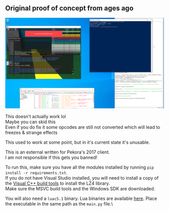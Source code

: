 ## Original proof of concept from ages ago  
![POC](https://github.com/Vector4-new/pekora-external/blob/main/Screenshot%202024-12-29%20013610.png?raw=true)

This doesn't actually work lol  
Maybe you can skid this  
Even if you do fix it some opcodes are still not converted which will lead to freezes & strange effects  
  
This used to work at some point, but in it's current state it's unusable.  

This is an external written for Pekora's 2017 client.  
I am not responsible if this gets you banned!

To run this, make sure you have all the modules installed by running `pip install -r requirements.txt`.  
If you do not have Visual Studio installed, you will need to install a copy of the [Visual C++ build tools](https://visualstudio.microsoft.com/visual-cpp-build-tools/) to install the LZ4 library.  
Make sure the MSVC build tools and the Windows SDK are downloaded.

You will also need a `luac5.1` binary. Lua binaries are available [here](https://luabinaries.sourceforge.net/). Place the executable in the same path as the `main.py` file.\
